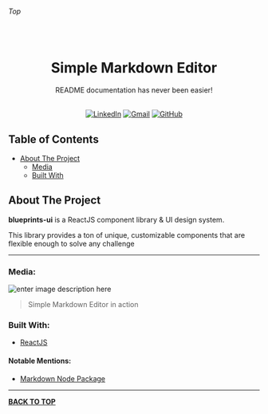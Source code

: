 
###### Top

<br />
<p align="center">
  <h1 align="center">Simple Markdown Editor</h1>
  <p align="center">
    README documentation has never been easier!
    <br />
    <br />
  </p>
</p>
<div align="center">

[![LinkedIn][linkedin-shield]][linkedin-url] [![Gmail][gmail-shield]][gmail-url] [![GitHub][github-shield]][github-url] 
</div>

## Table of Contents

- [About The Project](#About-The-Project)
  - [Media](#Media)
  - [Built With](#Built-With)

## About The Project

**blueprints-ui** is a ReactJS component library & UI design system.

This library provides a ton of unique, customizable components that are flexible enough to solve any challenge

---

### Media:
![enter image description here](https://user-images.githubusercontent.com/44077214/79052582-cecd0200-7bf4-11ea-9222-eb1ae079bfba.png)
> Simple Markdown Editor in action

### Built With:
- [ReactJS](https://reactjs.org/)


#### Notable Mentions:
- [Markdown Node Package](https://www.npmjs.com/package/markdown)

---

**[BACK TO TOP](#top)**

<!-- URL References  -->
[linkedin-shield]: https://img.shields.io/badge/-LinkedIn-0077b5.svg?logo=linkedin
[linkedin-url]: https://linkedin.com/in/jakeadmire

[gmail-shield]: https://img.shields.io/badge/-Email-red.svg?logo=gmail&logoColor=white
[gmail-url]: mailto:jakeadmire1@gmail.com

[github-shield]: https://img.shields.io/badge/dynamic/json?label=Follow&query=length&url=https://api.github.com/users/jakeadmire/followers&logo=github
[github-url]: https://github.com/JakeAdmire/

[npm-shield]: https://img.shields.io/npm/v/blueprints-ui
[npm-url]: https://www.npmjs.com/package/blueprints-ui

[pages-shield]: https://img.shields.io/badge/github-deployed-24292e?logo=github
[pages-url]: https://blueprints-ui.com/
